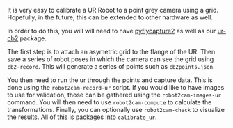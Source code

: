 It is very easy to calibrate a UR Robot to a point grey camera using a grid.
Hopefully, in the future, this can be extended to other hardware as well.

In order to do this, you will will need to have 
[pyflycapture2](https://github.com/jordens/pyflycapture2) as well as our
[ur-cb2](https://pypi.python.org/pypi/ur_cb2) package. 

The first step is to attach an asymetric grid to the flange of the UR. Then save
a series of robot poses in which the camera can see the grid using `cb2-record`.
This will generate a series of points such as `cb2points.json`. 

You then need to run the ur through the points and capture data. This is done 
using the `robot2cam-record-ur` script. If you would like to have images to
use for validation, those can be gathered using the `robot2cam-images-ur` 
command. You will then need to use `robot2cam-compute` to calculate the
transformations. Finally, you can optionally use `robot2cam-check` to visualize
the results. All of this is packages into `calibrate_ur`.
